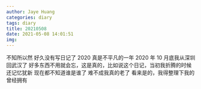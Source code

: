 ```yaml
---
author: Jaye Huang
categories: diary
tags: diary
title: 20210508
date: 2021-05-08 14:01:51
img:
---
```


不知所以然
好久没有写日记了
2020 真是不平凡的一年
2020 年 10 月底我从深圳回武汉了
好多东西不用就会忘，这是真的，比如说这个日记，当初我折腾的时候还记忆犹新
现在都不知道谁是谁了
难不成我真的老了
看来是的，我得整理下我的曾经拥有


